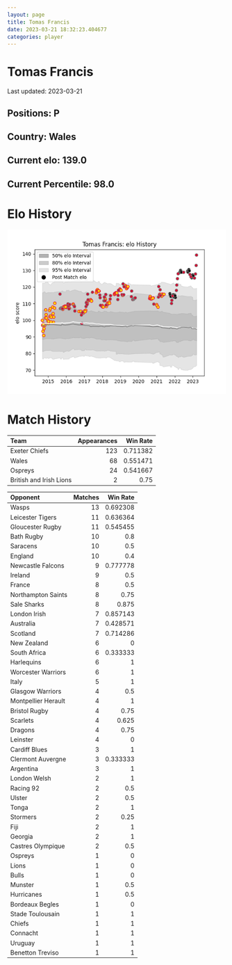 ```yaml
---  
layout: page  
title: Tomas Francis  
date: 2023-03-21 18:32:23.404677  
categories: player  
---
```

# Tomas Francis


Last updated: 2023-03-21
## Positions: P

## Country: Wales

## Current elo: 139.0

## Current Percentile: 98.0

# Elo History


![elo history](history_TomasFrancis.png)
# Match History


| Team                    |   Appearances |   Win Rate |
|:------------------------|--------------:|-----------:|
| Exeter Chiefs           |           123 |   0.711382 |
| Wales                   |            68 |   0.551471 |
| Ospreys                 |            24 |   0.541667 |
| British and Irish Lions |             2 |   0.75     |

| Opponent            |   Matches |   Win Rate |
|:--------------------|----------:|-----------:|
| Wasps               |        13 |   0.692308 |
| Leicester Tigers    |        11 |   0.636364 |
| Gloucester Rugby    |        11 |   0.545455 |
| Bath Rugby          |        10 |   0.8      |
| Saracens            |        10 |   0.5      |
| England             |        10 |   0.4      |
| Newcastle Falcons   |         9 |   0.777778 |
| Ireland             |         9 |   0.5      |
| France              |         8 |   0.5      |
| Northampton Saints  |         8 |   0.75     |
| Sale Sharks         |         8 |   0.875    |
| London Irish        |         7 |   0.857143 |
| Australia           |         7 |   0.428571 |
| Scotland            |         7 |   0.714286 |
| New Zealand         |         6 |   0        |
| South Africa        |         6 |   0.333333 |
| Harlequins          |         6 |   1        |
| Worcester Warriors  |         6 |   1        |
| Italy               |         5 |   1        |
| Glasgow Warriors    |         4 |   0.5      |
| Montpellier Herault |         4 |   1        |
| Bristol Rugby       |         4 |   0.75     |
| Scarlets            |         4 |   0.625    |
| Dragons             |         4 |   0.75     |
| Leinster            |         4 |   0        |
| Cardiff Blues       |         3 |   1        |
| Clermont Auvergne   |         3 |   0.333333 |
| Argentina           |         3 |   1        |
| London Welsh        |         2 |   1        |
| Racing 92           |         2 |   0.5      |
| Ulster              |         2 |   0.5      |
| Tonga               |         2 |   1        |
| Stormers            |         2 |   0.25     |
| Fiji                |         2 |   1        |
| Georgia             |         2 |   1        |
| Castres Olympique   |         2 |   0.5      |
| Ospreys             |         1 |   0        |
| Lions               |         1 |   0        |
| Bulls               |         1 |   0        |
| Munster             |         1 |   0.5      |
| Hurricanes          |         1 |   0.5      |
| Bordeaux Begles     |         1 |   0        |
| Stade Toulousain    |         1 |   1        |
| Chiefs              |         1 |   1        |
| Connacht            |         1 |   1        |
| Uruguay             |         1 |   1        |
| Benetton Treviso    |         1 |   1        |